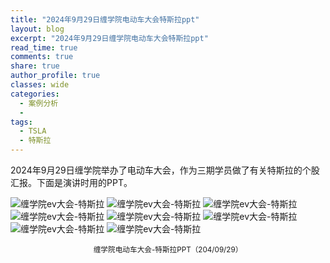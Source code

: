 ```yaml
---
title: "2024年9月29日缠学院电动车大会特斯拉ppt"
layout: blog
excerpt: "2024年9月29日缠学院电动车大会特斯拉ppt"
read_time: true
comments: true
share: true
author_profile: true
classes: wide
categories:
  - 案例分析
  - 
tags:
  - TSLA
  - 特斯拉
---
```


2024年9月29日缠学院举办了电动车大会，作为三期学员做了有关特斯拉的个股汇报。下面是演讲时用的PPT。

![缠学院ev大会-特斯拉](/assets/images/2024b/2024-09-28-TSLA-ppt1.png)
![缠学院ev大会-特斯拉](/assets/images/2024b/2024-09-28-TSLA-ppt2.png)
![缠学院ev大会-特斯拉](/assets/images/2024b/2024-09-28-TSLA-ppt3.png)
![缠学院ev大会-特斯拉](/assets/images/2024b/2024-09-28-TSLA-ppt4.png)
![缠学院ev大会-特斯拉](/assets/images/2024b/2024-09-28-TSLA-ppt5.png)
![缠学院ev大会-特斯拉](/assets/images/2024b/2024-09-28-TSLA-ppt6.png)
![缠学院ev大会-特斯拉](/assets/images/2024b/2024-09-28-TSLA-ppt7.png)
![缠学院ev大会-特斯拉](/assets/images/2024b/2024-09-28-TSLA-ppt8.png)
<small><center>缠学院电动车大会-特斯拉PPT（204/09/29）</center></small>　


